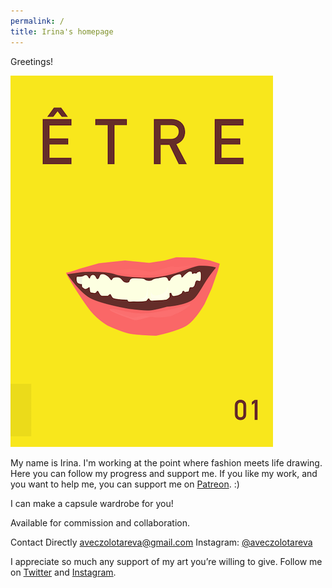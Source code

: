 ```yaml
---
permalink: /
title: Irina's homepage
---
```


Greetings!

<a href="1.html"><img src="1.png" class="w1"></a>


My name is Irina. I'm working at the point where fashion meets life drawing. Here you can follow my progress and support me. If you like my work, and you want to help me, you can support me on [Patreon](https://patreon.com/irinazolotareva). :)

I can make a capsule wardrobe for you!

Available for commission and collaboration.

Contact Directly
aveczolotareva@gmail.com
Instagram: [@aveczolotareva](https://www.instagram.com/aveczolotareva/)


I appreciate so much any support of my art you’re willing to give.
Follow me on [Twitter](https://twitter.com/aveczolotareva) and [Instagram](https://www.instagram.com/aveczolotareva/).

